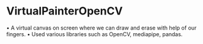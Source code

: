 # VirtualPainterOpenCV
• A virtual canvas on screen where we can draw and erase with help 
of our fingers.
• Used various libraries such as OpenCV, mediapipe, pandas.

